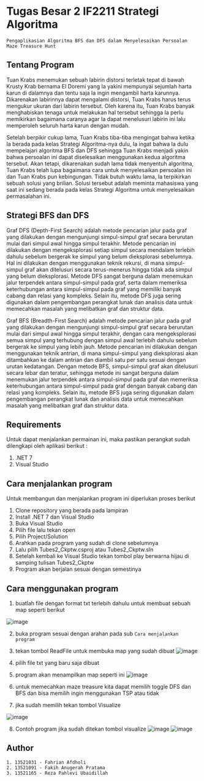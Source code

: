 # Tugas Besar 2 IF2211 Strategi Algoritma
``Pengaplikasian Algoritma BFS dan DFS dalam Menyelesaikan Persoalan Maze Treasure Hunt``


## Tentang Program

  Tuan Krabs menemukan sebuah labirin distorsi terletak tepat di bawah Krusty Krab bernama
El Doremi yang Ia yakini mempunyai sejumlah harta karun di dalamnya dan tentu saja Ia ingin
mengambil harta karunnya. Dikarenakan labirinnya dapat mengalami distorsi, Tuan Krabs harus terus
mengukur ukuran dari labirin tersebut. Oleh karena itu, Tuan Krabs banyak menghabiskan tenaga
untuk melakukan hal tersebut sehingga Ia perlu memikirkan bagaimana caranya agar Ia dapat
menelusuri labirin ini lalu memperoleh seluruh harta karun dengan mudah.

  Setelah berpikir cukup lama, Tuan Krabs tiba-tiba mengingat bahwa ketika Ia berada pada
kelas Strategi Algoritma-nya dulu, Ia ingat bahwa Ia dulu mempelajari algoritma BFS dan DFS
sehingga Tuan Krabs menjadi yakin bahwa persoalan ini dapat diselesaikan menggunakan kedua
algoritma tersebut. Akan tetapi, dikarenakan sudah lama tidak menyentuh algoritma, Tuan Krabs
telah lupa bagaimana cara untuk menyelesaikan persoalan ini dan Tuan Krabs pun kebingungan.
Tidak butuh waktu lama, Ia terpikirkan sebuah solusi yang brilian. Solusi tersebut adalah meminta
mahasiswa yang saat ini sedang berada pada kelas Strategi Algoritma untuk menyelesaikan
permasalahan ini.


## Strategi BFS dan DFS

Graf DFS (Depth-First Search) adalah metode pencarian jalur pada graf yang dilakukan dengan mengunjungi simpul-simpul graf secara berurutan mulai dari simpul awal hingga simpul terakhir. Metode pencarian ini dilakukan dengan mengeksplorasi setiap simpul secara mendalam terlebih dahulu sebelum bergerak ke simpul yang belum dieksplorasi sebelumnya. Hal ini dilakukan dengan menggunakan teknik rekursi, di mana simpul-simpul graf akan ditelusuri secara terus-menerus hingga tidak ada simpul yang belum dieksplorasi. Metode DFS sangat berguna dalam menemukan jalur terpendek antara simpul-simpul pada graf, serta dalam memeriksa keterhubungan antara simpul-simpul pada graf yang memiliki banyak cabang dan relasi yang kompleks. Selain itu, metode DFS juga sering digunakan dalam pengembangan perangkat lunak dan analisis data untuk memecahkan masalah yang melibatkan graf dan struktur data.

Graf BFS (Breadth-First Search) adalah metode pencarian jalur pada graf yang dilakukan dengan mengunjungi simpul-simpul graf secara berurutan mulai dari simpul awal hingga simpul terakhir, dengan cara mengeksplorasi semua simpul yang terhubung dengan simpul awal terlebih dahulu sebelum bergerak ke simpul yang lebih jauh. Metode pencarian ini dilakukan dengan menggunakan teknik antrian, di mana simpul-simpul yang dieksplorasi akan ditambahkan ke dalam antrian dan diambil satu per satu sesuai dengan urutan kedatangan. Dengan metode BFS, simpul-simpul graf akan ditelusuri secara lebar dan teratur, sehingga metode ini sangat berguna dalam menemukan jalur terpendek antara simpul-simpul pada graf dan memeriksa keterhubungan antara simpul-simpul pada graf dengan banyak cabang dan relasi yang kompleks. Selain itu, metode BFS juga sering digunakan dalam pengembangan perangkat lunak dan analisis data untuk memecahkan masalah yang melibatkan graf dan struktur data.


## Requirements
Untuk dapat menjalankan permainan ini, maka pastikan perangkat sudah dilengkapi oleh aplikasi berikut :

1. .NET 7
2. Visual Studio

## Cara menjalankan program

Untuk membangun dan menjalankan program ini diperlukan proses berikut
1. Clone repository yang berada pada lampiran
2. Install .NET 7 dan Visual Studio
3. Buka Visual Studio
4. Pilih file lalu tekan open
5. Pilih Project/Solution
6. Arahkan pada program yang sudah di clone sebelumnya
7. Lalu pilih Tubes2_Ckptw.csproj atau Tubes2_Ckptw.sln
8. Setelah kembali ke Visual Studio tekan tombol play berwarna hijau di samping tulisan 
   Tubes2_Ckptw
9. Program akan berjalan sesuai dengan semestinya

## Cara menggunakan program

1. buatlah file dengan format txt terlebih dahulu untuk membuat sebuah map seperti berikut

![image](https://user-images.githubusercontent.com/89321009/227572142-e68d2c73-c465-4ef4-858e-6a29952ae527.png)

2. buka program sesuai dengan arahan pada sub ``Cara menjalankan program``

3. tekan tombol ReadFile untuk membuka map yang sudah dibuat
![image](https://user-images.githubusercontent.com/89321009/227572580-3b4c422e-2857-4e14-9873-47a6aae4d1bb.png)

4. pilih file txt yang baru saja dibuat

5. program akan menampilkan map seperti ini
![image](https://user-images.githubusercontent.com/89321009/227572883-86e86c54-a061-44aa-9336-eb48f2c820fe.png)

6. untuk memecahkan maze treasure kita dapat memilih toggle DFS dan BFS dan bisa memilih ingin menggunakan TSP atau tidak

7. jika sudah memilih tekan tombol Visualize

![image](https://user-images.githubusercontent.com/89321009/227573340-b6b1785c-f978-4ae5-b48a-24bf5385d42f.png)


8. Contoh program jika sudah ditekan tombol visualize
![image](https://user-images.githubusercontent.com/89321009/227573521-8677f647-5c7e-413b-a529-0c79c332278e.png)
![image](https://user-images.githubusercontent.com/89321009/227573605-1d17bf64-5a03-4814-bf88-ba5698160c1e.png)


## Author
```
1. 13521031 - Fahrian Afdholi
2. 13521091 - Fakih Anugerah Pratama
3. 13521165 - Reza Pahlevi Ubaidillah
```
